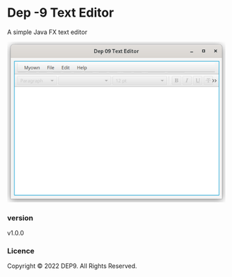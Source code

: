 # Dep -9 Text Editor

A simple Java FX text editor

![](Asset/img.png)

### version
v1.0.0

### Licence

Copyright &copy; 2022 DEP9. All Rights Reserved.